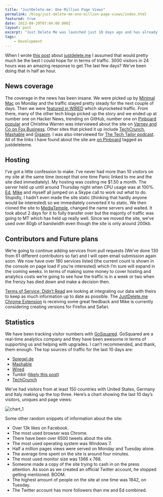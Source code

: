 ```yaml
---
title: "JustDelete.me: One Million Page Views"
permalink: /blog/just-delete-me-one-million-page-views/index.html
featured: true
date: 2013-08-29T07:04:00.000Z
layout: post
excerpt: "Just Delete Me was launched just 10 days ago and has already had over one million page views."
tags:
    - Development
---
```


When I wrote [this post](/24-hours-of-just-delete-me/) about [justdelete.me](http://justdelete.me) I assumed that would pretty much be the best I could hope for in terms of traffic. 3000 visitors in 24 hours was an amazing response to get.The last few days? We’ve been doing that in half an hour.

## News coverage

The coverage in the news has been insane. We were picked up by [Minimal Mac](http://minimalmac.com/post/58698882020/robb-lewis-just-delete-me) on Monday and the traffic stayed pretty steady for the next couple of days. Then we were [featured in WIRED](http://www.wired.com/gadgetlab/2013-08-just-delete-me/) which skyrocketed traffic. From there, many of the other tech blogs picked up the story and we ended up at number one on Hacker News, trending on GitHub, number one on [Pinboard popular](https://pinboard.in/popular/) and Christina Warren was interviewed about the site on [Varney and Co on Fox Business](http://www.foxbusiness.com/on-air/varney-co/index.html). Other sites that picked it up include [TechCrunch](http://techcrunch.com/2013-08-23/justdelete-me-wants-to-help-you-pull-the-plug-on-all-those-pesky-online-accounts/), [Mashable](http://mashable.com/2013-08-24/justdelete-me/?utm_cid=mash-com-fb-main-link) and [Gigaom](http://gigaom.com/2013-08-23/painlessly-erase-your-internet-life-with-justdelete-me/). I was also interviewed for [The Tech Tailor podcast](http://thetechtailor.com/justdeleteme). All of the links I have found about the site are [on Pinboard](https://pinboard.in/search/u:rmlewisuk?query=justdeleteme) tagged as justdeleteme.

## Hosting

I’ve got a little confession to make. I’ve never had more than 10 visitors on my site at the same time (except that one time Panic linked to me and the site died immediately). My hosting was costing me $1.50 a month. The server held up until around Thursday night when CPU usage was at 100%. [Ed](http://edpoole.me), [Mike](http://mikerogers.io) and myself all jumped on a Skype call to work out what to do. Stupidly, I hadn’t even made the site static (thinking that hardly anyone would be interested) so we immediately converted it to static. We then cloned the site to [MediaTemple](http://mdtm.pl/17Wu4ia), changed the name servers and waited. It took about 2 days for it to fully transfer over but the majority of traffic was going to MT which has held up really well. Since we moved the site, we’ve used over 80gb of bandwidth even though the site is only around 200kb. 

## Contributors and Future plans

We’re going to continue adding services from pull requests (We’ve done 130 from 61 different contributors so far) and I will open email submission again soon. We now have over 180 services listed (the current count is shown in the console on page load if you’re interested) which I’m sure will expand in the coming weeks. In terms of making some money to cover hosting and analytics costs we’re going to see how the traffic is in a week or two when the frenzy has died down and make a decision then.

[Terms of Service; Didn’t Read](http://tosdr.org) are looking at integrating our data with theirs to keep as much information up to date as possible. The [JustDelete.me Chrome Extension](https://chrome.google.com/webstore/detail/justdeleteme/hfpofkfbabpbbmchmiekfnlcgaedbgcf) is receiving some great feedback and Mike is currently considering creating versions for Firefox and Safari.

## Statistics

We have been tracking visitor numbers with [GoSquared](https://www.gosquared.com/r/NjE0MzM4). GoSquared are a real-time analytics company and they have been awesome in terms of supporting us and helping with upgrades. I can’t recommended, and thank, them enough. The top sources of traffic for the last 10 days are:

  * [Spiegel.de](http://www.spiegel.de/netzwelt/web/online-account-webseite-mit-anleitungen-um-profil-zu-loeschen-a-918850.html)
  * [Mashable](http://mashable.com/2013-08-24/justdelete-me/?utm_cid=mash-com-fb-main-link)
  * [Wired](wired.com/gadgetlab/2013-08-just-delete-me/)
  * Tumblr ([likely this post](http://tumblr.thefjp.org/post/59394819304/delete-yourself-from-web-services-with-justdelete-me))
  * [TechCrunch](http://techcrunch.com/2013-08-23/justdelete-me-wants-to-help-you-pull-the-plug-on-all-those-pesky-online-accounts/)

We’ve had visitors from at least 150 countries with United States, Germany and Italy making up the top three. Here’s a chart showing the last 10 day’s visitors, uniques and page views:

![chart_1](http://rmlewisuk.s3.amazonaws.com/just-delete-me-one-million-page-views-chart.png)

Some other random snippets of information about the site:

  * Over 13k likes on Facebook.
  * The most used browser was Chrome.
  * There have been over 6500 tweets about the site.
  * The most used operating system was Windows 7.
  * Half a million pages views were served on Monday and Tuesday alone.
  * The average time spent on the site is around four minutes.
  * The most used monitor size was 1366 x 768.
  * Someone made a copy of the site trying to cash in on the press attention. As soon as we created an official Twitter account, he stopped getting mentioned. BOOM.
  * The highest amount of people on the site at one time was 1842, on Tuesday.
  * The Twitter account has more followers than me and Ed combined.